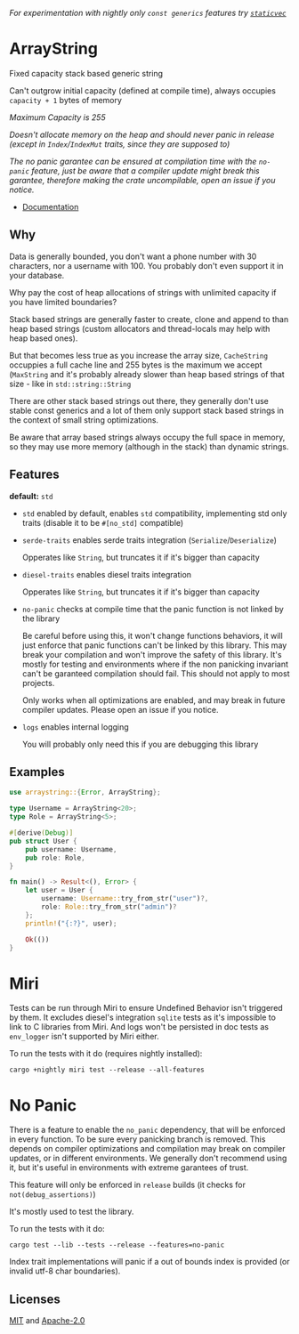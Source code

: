 *For experimentation with nightly only `const generics` features try [`staticvec`](https://github.com/slightlyoutofphase/staticvec/)*

# ArrayString

Fixed capacity stack based generic string

Can't outgrow initial capacity (defined at compile time), always occupies `capacity + 1` bytes of memory

*Maximum Capacity is 255*

*Doesn't allocate memory on the heap and should never panic in release (except in `Index`/`IndexMut` traits, since they are supposed to)*

*The no panic garantee can be ensured at compilation time with the `no-panic` feature, just be aware that a compiler update might break this garantee, therefore making the crate uncompilable, open an issue if you notice.*

* [Documentation](https://docs.rs/arraystring/latest/arraystring)

## Why

Data is generally bounded, you don't want a phone number with 30 characters, nor a username with 100. You probably don't even support it in your database.

Why pay the cost of heap allocations of strings with unlimited capacity if you have limited boundaries?

Stack based strings are generally faster to create, clone and append to than heap based strings (custom allocators and thread-locals may help with heap based ones).

But that becomes less true as you increase the array size, `CacheString` occuppies a full cache line and 255 bytes is the maximum we accept (`MaxString` and it's probably already slower than heap based strings of that size - like in `std::string::String`

There are other stack based strings out there, they generally don't use stable const generics and a lot of them only support stack based strings in the context of small string optimizations.

Be aware that array based strings always occupy the full space in memory, so they may use more memory (although in the stack) than dynamic strings.

## Features

 **default:** `std`

 - `std` enabled by default, enables `std` compatibility, implementing std only traits (disable it to be `#[no_std]` compatible)
 - `serde-traits` enables serde traits integration (`Serialize`/`Deserialize`)

     Opperates like `String`, but truncates it if it's bigger than capacity

 - `diesel-traits` enables diesel traits integration

     Opperates like `String`, but truncates it if it's bigger than capacity

 - `no-panic` checks at compile time that the panic function is not linked by the library

     Be careful before using this, it won't change functions behaviors, it will just enforce that panic functions can't be linked by this library. This may break your compilation and won't improve the safety of this library. It's mostly for testing and environments where if the non panicking invariant can't be garanteed compilation should fail. This should not apply to most projects.

     Only works when all optimizations are enabled, and may break in future compiler updates. Please open an issue if you notice.

 - `logs` enables internal logging

     You will probably only need this if you are debugging this library

 ## Examples

```rust
use arraystring::{Error, ArrayString};

type Username = ArrayString<20>;
type Role = ArrayString<5>;

#[derive(Debug)]
pub struct User {
    pub username: Username,
    pub role: Role,
}

fn main() -> Result<(), Error> {
    let user = User {
        username: Username::try_from_str("user")?,
        role: Role::try_from_str("admin")?
    };
    println!("{:?}", user);

    Ok(())
}
```

# Miri

Tests can be run through Miri to ensure Undefined Behavior isn't triggered by them. It excludes diesel's integration `sqlite` tests as it's impossible to link to C libraries from Miri. And logs won't be persisted in doc tests as `env_logger` isn't supported by Miri either.

To run the tests with it do (requires nightly installed):

`cargo +nightly miri test --release --all-features`

# No Panic

There is a feature to enable the `no_panic` dependency, that will be enforced in every function. To be sure every panicking branch is removed. This depends on compiler optimizations and compilation may break on compiler updates, or in different environments. We generally don't recommend using it, but it's useful in environments with extreme garantees of trust.

This feature will only be enforced in `release` builds (it checks for `not(debug_assertions)`)

It's mostly used to test the library.

To run the tests with it do:

`cargo test --lib --tests --release --features=no-panic`

Index trait implementations will panic if a out of bounds index is provided (or invalid utf-8 char boundaries).

## Licenses

[MIT](master/license/MIT) and [Apache-2.0](master/license/APACHE)
